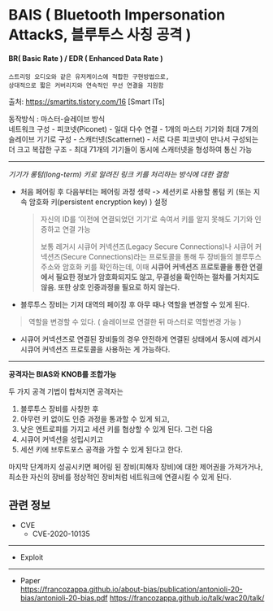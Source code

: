 # BAIS ( Bluetooth Impersonation AttackS, 블루투스 사칭 공격 )
#### BR( Basic Rate ) / EDR ( Enhanced Data Rate )
	
	스트리밍 오디오와 같은 유저케이스에 적합한 구현방법으로,   
	상대적으로 짧은 커버리지와 연속적인 무선 연결을 지원함

출처: https://smartits.tistory.com/16 [Smart ITs]

동작방식 : 마스터-슬레이브 방식   
네트워크 구성
	- 피코넷(Piconet)
		- 일대 다수 연결
		- 1개의 마스터 기기와 최대 7개의 슬레이브 기기로 구성
	- 스캐터넷(Scatternet)
		- 서로 다른 피코넷이 만나서 구성되는 더 크고 복잡한 구조
		- 최대 71개의 기기들이 동시에 스캐터넷을 형성하여 통신 가능
***
*기기가 롱텀(long-term) 키로 알려진 링크 키를 처리하는 방식에 대한 결함*

- 처음 페어링 후 다음부터는 페어링 과정 생략 -> 세션키로 사용할 롱텀 키 (또는 지속 암호화 키(persistent encryption key) ) 설정
	> 자신의 ID를 ‘이전에 연결되었던 기기‘로 속여서 키를 알지 못해도 기기와 인증하고 연결 가능 
   	> 
	> 보통 레거시 시큐어 커넥션즈(Legacy Secure Connections)나 시큐어 커넥션즈(Secure Connections)라는 프로토콜을 통해 두 장비들의 블루투스 주소와 암호화 키를 확인하는데, 
이때 **시큐어 커넥션즈 프로토콜을 통한 연결에서 필요한 정보가 암호화되지도 않고, 무결성을 확인하는 절차를 거치지도 않음. 또한 상호 인증과정을 필요로 하지 않는다.**
   
- 블루투스 장비는 기저 대역의 페이징 후 아무 때나 역할을 변경할 수 있게 된다.
> 역할을 변경할 수 있다. 
> ( 슬레이브로 연결한 뒤 마스터로 역할변경 가능 )
- 시큐어 커넥션즈로 연결된 장비들의 경우 안전하게 연결된 상태에서 동시에 레거시 시큐어 커넥션즈 프로토콜을 사용하는 게 가능하다.
***
   	
**공격자는 BIAS와 KNOB를 조합가능**   
   
두 가지 공격 기법이 합쳐지면 공격자는   
1. 블루투스 장비를 사칭한 후 
2. 아무런 키 없이도 인증 과정을 통과할 수 있게 되고, 
3. 낮은 엔트로피를 가지고 세션 키를 협상할 수 있게 된다. 그런 다음
4. 시큐어 커넥션을 성립시키고 
5. 세션 키에 브루트포스 공격을 가할 수 있게 된다고 한다.   
   
마지막 단계까지 성공시키면 페어링 된 장비(피해자 장비)에 대한 제어권을 가져가거나, 최소한 자신의 장비를 정상적인 장비처럼 네트워크에 연결시킬 수 있게 된다.
## 관련 정보
- CVE
	- CVE-2020-10135
***
- Exploit
***
- Paper   
https://francozappa.github.io/about-bias/publication/antonioli-20-bias/antonioli-20-bias.pdf https://francozappa.github.io/talk/wac20/talk/ 